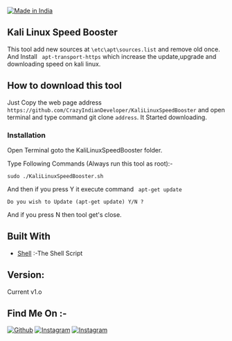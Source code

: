 <p align="left">
<a href="#"><img title="Made in India" src="https://img.shields.io/badge/Made%20in%20-India-orange"></a>
</p>

## Kali Linux Speed Booster

This tool add new sources at `\etc\apt\sources.list` and remove old once. And Install ` apt-transport-https`   which increase the update,upgrade and downloading speed on kali linux.

## How to download this tool

Just Copy the web page address `https://github.com/CrazyIndianDeveloper/KaliLinuxSpeedBooster`  and open terminal and type command git clone `address`. It Started downloading.

### Installation

Open Terminal goto the KaliLinuxSpeedBooster folder.

Type Following Commands (Always run this tool as root):-

```
sudo ./KaliLinuxSpeedBooster.sh
```

And then if you press Y it execute command ` apt-get update`

```
Do you wish to Update (apt-get update) Y/N ? 

```

And if you press N then tool get's close.

## Built With

* [Shell](https://www.shellscript.sh/) :-The Shell Script

## Version:

Current v1.o

## Find Me On :-

[![Github](https://img.shields.io/badge/GITHUB-CrazyIndianDeveloper-green?style=for-the-badge&logo=github)](https://github.com/CrazyIndianDeveloper)
[![Instagram](https://img.shields.io/badge/IG-%40crazy_indian_developer-blue?style=for-the-badge&logo=instagram)](https://www.instagram.com/crazy_indian_developer)
[![Instagram](https://img.shields.io/badge/Youtube-Crazy%20Indian%20Developer-red?style=for-the-badge&logo=youtube
)](https://www.youtube.com/channel/UCnij5U2Ic3PtpzCWmmydP7g)


